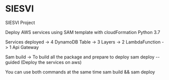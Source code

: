# SIESVI
SIESVI Project

Deploy AWS services using SAM template with cloudFormation
Python 3.7

Services deployed
	-> 4 DynamoDB Table
	-> 3 Layers 
	-> 2 LambdaFunction
 	-> 1 Api Gateway


Sam build ->  To build all the package and prepare to deploy
sam deploy -- guided (Deploy the services on aws)

You can use both commands at the same time sam build && sam deploy 
	



